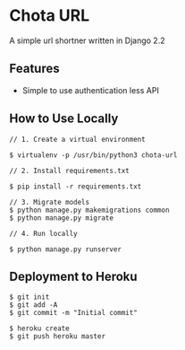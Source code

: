 # Chota URL

A simple url shortner written in Django 2.2

## Features

- Simple to use authentication less API

## How to Use Locally

    // 1. Create a virtual environment
    
    $ virtualenv -p /usr/bin/python3 chota-url
    
    // 2. Install requirements.txt

    $ pip install -r requirements.txt

    // 3. Migrate models
    $ python manage.py makemigrations common
    $ python manage.py migrate

    // 4. Run locally
    
    $ python manage.py runserver

## Deployment to Heroku

    $ git init
    $ git add -A
    $ git commit -m "Initial commit"

    $ heroku create
    $ git push heroku master